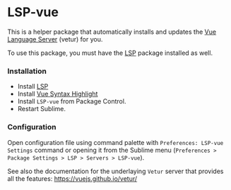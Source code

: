 # LSP-vue

This is a helper package that automatically installs and updates the [Vue Language Server](https://github.com/vuejs/vetur/) (vetur) for you.

To use this package, you must have the [LSP](https://packagecontrol.io/packages/LSP) package installed as well.

### Installation

* Install [LSP](https://packagecontrol.io/packages/LSP)
* Install [Vue Syntax Highlight](https://packagecontrol.io/packages/Vue%20Syntax%20Highlight)
* Install `LSP-vue` from Package Control.
* Restart Sublime.

### Configuration

Open configuration file using command palette with `Preferences: LSP-vue Settings` command or opening it from the Sublime menu (`Preferences > Package Settings > LSP > Servers > LSP-vue`).

See also the documentation for the underlaying `Vetur` server that provides all the features: https://vuejs.github.io/vetur/
